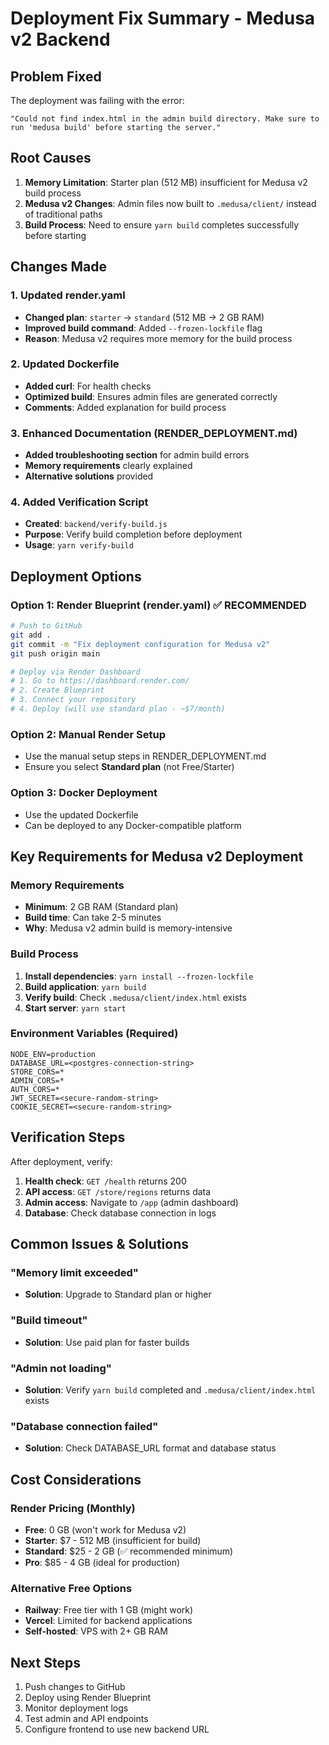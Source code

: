 # Deployment Fix Summary - Medusa v2 Backend

## Problem Fixed
The deployment was failing with the error:
```
"Could not find index.html in the admin build directory. Make sure to run 'medusa build' before starting the server."
```

## Root Causes
1. **Memory Limitation**: Starter plan (512 MB) insufficient for Medusa v2 build process
2. **Medusa v2 Changes**: Admin files now built to `.medusa/client/` instead of traditional paths
3. **Build Process**: Need to ensure `yarn build` completes successfully before starting

## Changes Made

### 1. Updated render.yaml
- **Changed plan**: `starter` → `standard` (512 MB → 2 GB RAM)
- **Improved build command**: Added `--frozen-lockfile` flag
- **Reason**: Medusa v2 requires more memory for the build process

### 2. Updated Dockerfile
- **Added curl**: For health checks
- **Optimized build**: Ensures admin files are generated correctly
- **Comments**: Added explanation for build process

### 3. Enhanced Documentation (RENDER_DEPLOYMENT.md)
- **Added troubleshooting section** for admin build errors
- **Memory requirements** clearly explained
- **Alternative solutions** provided

### 4. Added Verification Script
- **Created**: `backend/verify-build.js`
- **Purpose**: Verify build completion before deployment
- **Usage**: `yarn verify-build`

## Deployment Options

### Option 1: Render Blueprint (render.yaml) ✅ RECOMMENDED
```bash
# Push to GitHub
git add .
git commit -m "Fix deployment configuration for Medusa v2"
git push origin main

# Deploy via Render Dashboard
# 1. Go to https://dashboard.render.com/
# 2. Create Blueprint
# 3. Connect your repository
# 4. Deploy (will use standard plan - ~$7/month)
```

### Option 2: Manual Render Setup
- Use the manual setup steps in RENDER_DEPLOYMENT.md
- Ensure you select **Standard plan** (not Free/Starter)

### Option 3: Docker Deployment
- Use the updated Dockerfile
- Can be deployed to any Docker-compatible platform

## Key Requirements for Medusa v2 Deployment

### Memory Requirements
- **Minimum**: 2 GB RAM (Standard plan)
- **Build time**: Can take 2-5 minutes
- **Why**: Medusa v2 admin build is memory-intensive

### Build Process
1. **Install dependencies**: `yarn install --frozen-lockfile`
2. **Build application**: `yarn build`
3. **Verify build**: Check `.medusa/client/index.html` exists
4. **Start server**: `yarn start`

### Environment Variables (Required)
```env
NODE_ENV=production
DATABASE_URL=<postgres-connection-string>
STORE_CORS=*
ADMIN_CORS=*
AUTH_CORS=*
JWT_SECRET=<secure-random-string>
COOKIE_SECRET=<secure-random-string>
```

## Verification Steps

After deployment, verify:
1. **Health check**: `GET /health` returns 200
2. **API access**: `GET /store/regions` returns data
3. **Admin access**: Navigate to `/app` (admin dashboard)
4. **Database**: Check database connection in logs

## Common Issues & Solutions

### "Memory limit exceeded"
- **Solution**: Upgrade to Standard plan or higher

### "Build timeout"
- **Solution**: Use paid plan for faster builds

### "Admin not loading"
- **Solution**: Verify `yarn build` completed and `.medusa/client/index.html` exists

### "Database connection failed"
- **Solution**: Check DATABASE_URL format and database status

## Cost Considerations

### Render Pricing (Monthly)
- **Free**: 0 GB (won't work for Medusa v2)
- **Starter**: $7 - 512 MB (insufficient for build)
- **Standard**: $25 - 2 GB (✅ recommended minimum)
- **Pro**: $85 - 4 GB (ideal for production)

### Alternative Free Options
- **Railway**: Free tier with 1 GB (might work)
- **Vercel**: Limited for backend applications
- **Self-hosted**: VPS with 2+ GB RAM

## Next Steps
1. Push changes to GitHub
2. Deploy using Render Blueprint
3. Monitor deployment logs
4. Test admin and API endpoints
5. Configure frontend to use new backend URL
